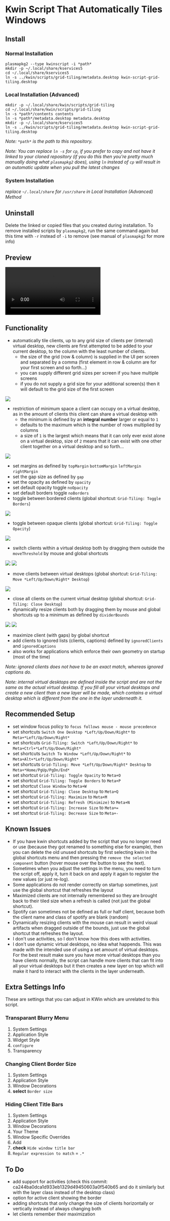 # Kwin Script That Automatically Tiles Windows

## Install

### Normal Installation

```
plasmapkg2 --type kwinscript -i *path*
mkdir -p ~/.local/share/kservices5
cd ~/.local/share/kservices5
ln -s ../kwin/scripts/grid-tiling/metadata.desktop kwin-script-grid-tiling.desktop 
```

### Local Installation (Advanced)

```
mkdir -p ~/.local/share/kwin/scripts/grid-tiling
cd ~/.local/share/kwin/scripts/grid-tiling
ln -s *path*/contents contents
ln -s *path*/metadata.desktop metadata.desktop
mkdir -p ~/.local/share/kservices5
ln -s ../kwin/scripts/grid-tiling/metadata.desktop kwin-script-grid-tiling.desktop 
```

*Note:* `*path*` *is the path to this repository.*

*Note: You can replace `ln -s` for `cp`, if you prefer to copy and not have it linked to your cloned repository (if you do this then you're pretty much manually doing what `plasmapkg2` does), using `ln` instead of `cp` will result in an automatic update when you pull the latest changes*

### System Installation

*replace `~/.local/share` for `/usr/share` in Local Installation (Advanced) Method*

## Uninstall  

Delete the linked or copied files that you created during installation. To remove installed scripts by `plasmapkg2`, run the same command again but this time with `-r` instead of `-i` to remove (see manual of `plasmapkg2` for more info)

## Preview
![](preview/preview.mp4)

## Functionality
- automatically tile clients, up to any grid size of clients per (internal) virtual desktop, new clients are first attempted to be added to your current desktop, to the column with the least number of clients.
  - the size of the grid (row & column) is supplied in the UI per screen and separated by a comma (first element in row & column are for your first screen and so forth...)
  - you can supply different grid sizes per screen if you have multiple screens
  - if you do not supply a grid size for your additional screen(s) then it will default to the grid size of the first screen

![](https://media.giphy.com/media/1qha5U2v85vIOTeT6f/giphy.gif)
  
- restriction of minimum space a client can occupy on a virtual desktop, as in the amount of clients this client can share a virtual desktop with
  - the minimum is defined by an **integral number** larger or equal to `1`
  - defaults to the maximum which is the number of rows multiplied by columns
  - a size of `1` is the largest which means that it can only ever exist alone on a virtual desktop, size of `2` means that it can exist with one other client together on a virtual desktop and so forth...

![](https://media.giphy.com/media/d5ze8TC9GUQrhElN2Q/giphy.gif)
  
- set margins as defined by `topMargin` `bottomMargin` `leftMargin` `rightMargin`
- set the gap size as defined by `gap`
- set the opacity as defined by `opacity`
- set default opacity toggle `noOpacity`
- set default borders toggle `noBorders`
- toggle between bordered clients (global shortcut: `Grid-Tiling: Toggle Borders`)

![](https://media.giphy.com/media/pzKoeHMevmRZBEr6ej/giphy.gif)

- toggle between opaque clients (global shortcut: `Grid-Tiling: Toggle Opacity`)

![](https://media.giphy.com/media/2vjoPmERuumZhpcDBN/giphy.gif)

- switch clients within a virtual desktop both by dragging them outside the `moveThreshold` by mouse and global shortcuts

![](https://media.giphy.com/media/2WH0gA5A0mDLxBwVop/giphy.gif)
![](https://media.giphy.com/media/1XbN5mJlXUn3hoDoPk/giphy.gif)

- move clients between virtual desktops (global shortcut: `Grid-Tiling: Move *Left/Up/Down/Right* Desktop`)

![](https://media.giphy.com/media/2wh560orSSXgoiObR1/giphy.gif)

- close all clients on the current virtual desktop (global shortcut: `Grid-Tiling: Close Desktop`)
- dynamically resize clients both by dragging them by mouse and global shortcuts up to a minimum as defined by `dividerBounds`

![](https://media.giphy.com/media/1bK3hVSqPv7Xt0hrgo/giphy.gif)
![](https://media.giphy.com/media/SiEq2XtSWZEvIIlMlQ/giphy.gif)

- maximize client (with gaps) by global shortcut
- add clients to ignored lists (clients, captions) defined by `ignoredClients` and `ignoredCaptions`
- also works for applications which enforce their own geometry on startup (most of the time)

*Note: ignored clients does not have to be an exact match, whereas ignored captions do.*

*Note: internal virtual desktops are defined inside the script and are not the same as the actual virtual desktop. If you fill all your virtual desktops and create a new client than a new layer will be made, which contains a virtual desktop which is different from the one in the layer underneath it.*

## Recommended Setup
- set window focus policy to `focus follows mouse - mouse precedence`
- set shortcuts `Switch One Desktop *Left/Up/Down/Right*` to `Meta+*Left/Up/Down/Right*`
- set shortcuts `Grid-Tiling: Switch *Left/Up/Down/Right*` to `Meta+Ctrl+*Left/Up/Down/Right*`
- set shortcuts `Switch To Window *Left/Up/Down/Right*` to `Meta+Alt+*Left/Up/Down/Right*`
- set shortcuts `Grid-Tiling: Move *Left/Up/Down/Right* Desktop` to `Meta+*Home/PgUp/PgDn/End*`
- set shortcut `Grid-Tiling: Toggle Opacity` to `Meta+O`
- set shortcut `Grid-Tiling: Toggle Borders` to `Meta+P`
- set shortcut `Close Window` to `Meta+W`
- set shortcut `Grid-Tiling: Close Desktop` to `Meta+Q`
- set shortcut `Grid-Tiling: Maximize` to `Meta+M`
- set shortcut `Grid-Tiling: Refresh (Minimize)` to `Meta+N`
- set shortcut `Grid-Tiling: Increase Size` to `Meta+=`
- set shortcut `Grid-Tiling: Decrease Size` to `Meta+-`

## Known Issues
- If you have kwin shortcuts added by the script that you no longer need or use (because they got renamed to something else for example), then you can delete the old unused shortcuts by first selecting kwin in the global shortcuts menu and then pressing the `remove the selected component` button (hover mouse over the button to see the text).
- Sometimes when you adjust the settings in the menu, you need to turn the script off, apply it, turn it back on and apply it again to register the new values (or just re-log).
- Some applications do not render correctly on startup sometimes, just use the global shortcut that refreshes the layout
- Maximized clients are not internally remembered so they are brought back to their tiled size when a refresh is called (not just the global shortcut).
- Spotify can sometimes not be defined as full or half client, because both the client name and class of spotify are blank (random)
- Dynamically resizing clients with the mouse can result in weird visual artifacts when dragged outside of the bounds, just use the global shortcut that refreshes the layout.
- I don't use activities, so I don't know how this does with activities.
- I don't use dynamic virtual desktops, no idea what happends. This was made with the intended use of using a set amount of virtual desktops. For the best result make sure you have more virtual desktops than you have clients normally, the script can handle more clients that can fit into all your virtual desktops but it then creates a new layer on top which will make it hard to interact with the clients in the layer underneath.

## Extra Settings Info

These are settings that you can adjust in KWin which are unrelated to this script.

### Transparant Blurry Menu

1. System Settings
2. Application Style
3. Widget Style
4. `configure`
5. Transparency

### Changing Client Border Size

1. System Settings
2. Application Style
3. Window Decorations
4. **select** `Border size`

### Hiding Client Title Bars

1. System Settings
2. Application Style
3. Window Decorations
4. Your Theme
5. Window Specific Overrides
6. Add
7. **check** `Hide window title bar`
8. `Regular expression to match` = `.*`

## To Do
- add support for activities (check this commit: ca244ba0dca1d933eb1329d49450603a0f540b65 and do it similarly but with the layer class instead of the desktop class)
- option for active client showing the border
- adding shortcuts that only change the size of clients horizontally or vertically instead of always changing both
- let clients remember their maximization

